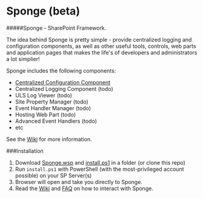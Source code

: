 Sponge (beta)
======

#####Sponge - SharePoint Framework.

The idea behind Sponge is pretty simple - provide centralized logging and configuration components, as well as other useful tools, controls, web parts and application pages that makes the life's of developers and administrators a lot simplier!

Sponge includes the following components:
- [Centralized Configuration Component](../../wiki/Configuration-Framework) 
- Centralized Logging Component (todo)
- ULS Log Viewer (todo)
- Site Property Manager (todo)
- Event Handler Manager (todo)
- Hosting Web Part (todo)
- Advanced Event Handlers (todo)
- etc

See the [Wiki](../../wiki/Home)  for more information.

###Installation

1.  Download [Sponge.wsp](../../raw/master/lib/Sponge.wsp) and [install.ps1](../../raw/master/lib/install.ps1) in a folder (or clone this repo)
2.  Run `install.ps1` with PowerShell (with the most-privileged account possible) on your SP Server(s)
3.  Browser will open and take you directly to Sponge.
4.  Read the [Wiki](../../wiki/Home) and [FAQ](../../wiki/FAQ) on how to interact with Sponge.
